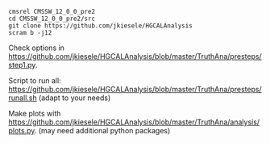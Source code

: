 ```
cmsrel CMSSW_12_0_0_pre2
cd CMSSW_12_0_0_pre2/src
git clone https://github.com/jkiesele/HGCALAnalysis
scram b -j12
```

Check options in https://github.com/jkiesele/HGCALAnalysis/blob/master/TruthAna/presteps/step1.py.

Script to run all: https://github.com/jkiesele/HGCALAnalysis/blob/master/TruthAna/presteps/runall.sh
(adapt to your needs)

Make plots with https://github.com/jkiesele/HGCALAnalysis/blob/master/TruthAna/analysis/plots.py. (may need additional python packages)

